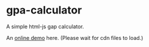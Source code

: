 # gpa-calculator
A simple html-js gap calculator.

An [online demo](https://jasonapeman.github.io/gpa-calculator/) here. (Please wait for cdn files to load.)
